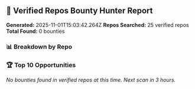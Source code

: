 ## 🎯 Verified Repos Bounty Hunter Report

**Generated:** 2025-11-01T15:03:42.264Z
**Repos Searched:** 25 verified repos
**Total Found:** 0 bounties

### 📊 Breakdown by Repo


### 🏆 Top 10 Opportunities

*No bounties found in verified repos at this time. Next scan in 3 hours.*

